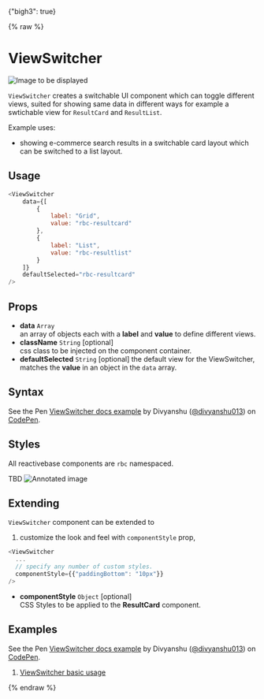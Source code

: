 {"bigh3": true}

{% raw %}

# ViewSwitcher

![Image to be displayed](https://i.imgur.com/n52BX8F.png)

`ViewSwitcher` creates a switchable UI component which can toggle different views, suited for showing same data in different ways for example a swtichable view for `ResultCard` and `ResultList`.

Example uses:

* showing e-commerce search results in a switchable card layout which can be switched to a list layout.

## Usage

```js
<ViewSwitcher
	data={[
		{
			label: "Grid",
			value: "rbc-resultcard"
		},
		{
			label: "List",
			value: "rbc-resultlist"
		}
	]}
	defaultSelected="rbc-resultcard"
/>
```

## Props

- **data** `Array`  
    an array of objects each with a **label** and **value** to define different views.
- **className** `String` [optional]  
    css class to be injected on the component container.
- **defaultSelected** `String` [optional]
    the default view for the ViewSwitcher, matches the **value** in an object in the `data` array.

## Syntax

<p data-height="500" data-theme-id="light" data-slug-hash="xLoQjX" data-default-tab="js" data-user="divyanshu013" data-embed-version="2" data-pen-title="ViewSwitcher docs example" class="codepen">See the Pen <a href="https://codepen.io/divyanshu013/pen/xLoQjX/">ViewSwitcher docs example</a> by Divyanshu (<a href="https://codepen.io/divyanshu013">@divyanshu013</a>) on <a href="https://codepen.io">CodePen</a>.</p>
<script async src="https://production-assets.codepen.io/assets/embed/ei.js"></script>

## Styles

All reactivebase components are `rbc` namespaced.

TBD
![Annotated image](https://i.imgur.com/n52BX8F.png)

## Extending

`ViewSwitcher` component can be extended to
1. customize the look and feel with `componentStyle` prop,

```js
<ViewSwitcher
  ...
  // specify any number of custom styles.
  componentStyle={{"paddingBottom": "10px"}}
/>
```

- **componentStyle** `Object` [optional]  
    CSS Styles to be applied to the **ResultCard** component.

## Examples

<p data-height="500" data-theme-id="light" data-slug-hash="xLoQjX" data-default-tab="result" data-user="divyanshu013" data-embed-version="2" data-pen-title="ViewSwitcher docs example" class="codepen">See the Pen <a href="https://codepen.io/divyanshu013/pen/xLoQjX/">ViewSwitcher docs example</a> by Divyanshu (<a href="https://codepen.io/divyanshu013">@divyanshu013</a>) on <a href="https://codepen.io">CodePen</a>.</p>
<script async src="https://production-assets.codepen.io/assets/embed/ei.js"></script>

1. [ViewSwitcher basic usage](../playground/?selectedKind=search%2FViewSwitcher&selectedStory=Basic&full=0&down=1&left=1&panelRight=0&downPanel=storybooks%2Fstorybook-addon-knobs)

{% endraw %}
